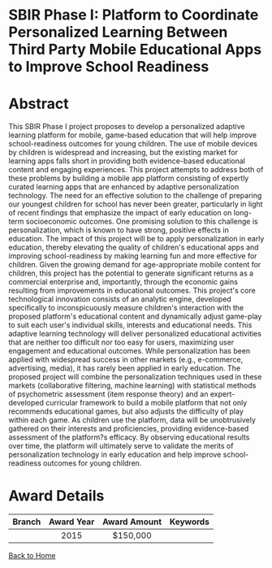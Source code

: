 
SBIR Phase I: Platform to Coordinate Personalized Learning Between Third Party Mobile Educational Apps to Improve School Readiness
==================================================================================================================================

# Abstract


This SBIR Phase I project proposes to develop a personalized adaptive learning platform for mobile, game-based education that will help improve school-readiness outcomes for young children. The use of mobile devices by children is widespread and increasing, but the existing market for learning apps falls short in providing both evidence-based educational content and engaging experiences. This project attempts to address both of these problems by building a mobile app platform consisting of expertly curated learning apps that are enhanced by adaptive personalization technology. The need for an effective solution to the challenge of preparing our youngest children for school has never been greater, particularly in light of recent findings that emphasize the impact of early education on long-term socioeconomic outcomes. One promising solution to this challenge is personalization, which is known to have strong, positive effects in education. The impact of this project will be to apply personalization in early education, thereby elevating the quality of children's educational apps and improving school-readiness by making learning fun and more effective for children. Given the growing demand for age-appropriate mobile content for children, this project has the potential to generate significant returns as a commercial enterprise and, importantly, through the economic gains resulting from improvements in educational outcomes. This project's core technological innovation consists of an analytic engine, developed specifically to inconspicuously measure children's interaction with the proposed platform's educational content and dynamically adjust game-play to suit each user's individual skills, interests and educational needs. This adaptive learning technology will deliver personalized educational activities that are neither too difficult nor too easy for users, maximizing user engagement and educational outcomes. While personalization has been applied with widespread success in other markets (e.g., e-commerce, advertising, media), it has rarely been applied in early education. The proposed project will combine the personalization techniques used in these markets (collaborative filtering, machine learning) with statistical methods of psychometric assessment (item response theory) and an expert-developed curricular framework to build a mobile platform that not only recommends educational games, but also adjusts the difficulty of play within each game. As children use the platform, data will be unobtrusively gathered on their interests and proficiencies, providing evidence-based assessment of the platform?s efficacy. By observing educational results over time, the platform will ultimately serve to validate the merits of personalization technology in early education and help improve school-readiness outcomes for young children.  

# Award Details

|Branch|Award Year|Award Amount|Keywords|
| :---: | :---: | :---: | :---: |
||2015|$150,000||
  
  


[Back to Home](https://github.com/chrischow/dod_sbir_awards#168)